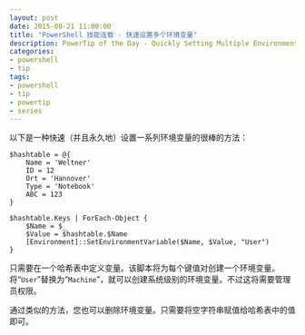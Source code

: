 ```yaml
---
layout: post
date: 2015-08-21 11:00:00
title: "PowerShell 技能连载 - 快速设置多个环境变量"
description: PowerTip of the Day - Quickly Setting Multiple Environment Variables
categories:
- powershell
- tip
tags:
- powershell
- tip
- powertip
- series
---
```

以下是一种快速（并且永久地）设置一系列环境变量的很棒的方法：

    $hashtable = @{
        Name = 'Weltner'
        ID = 12
        Ort = 'Hannover'
        Type = 'Notebook'
        ABC = 123
    }

    $hashtable.Keys | ForEach-Object {
        $Name = $_
        $Value = $hashtable.$Name
        [Environment]::SetEnvironmentVariable($Name, $Value, "User")
    }

只需要在一个哈希表中定义变量。该脚本将为每个键值对创建一个环境变量。将“`User`”替换为“`Machine`”，就可以创建系统级别的环境变量。不过这将需要管理员权限。

通过类似的方法，您也可以删除环境变量。只需要将空字符串赋值给哈希表中的值即可。

<!--本文国际来源：[Quickly Setting Multiple Environment Variables](http://community.idera.com/powershell/powertips/b/tips/posts/quickly-setting-multiple-environment-variables)-->
